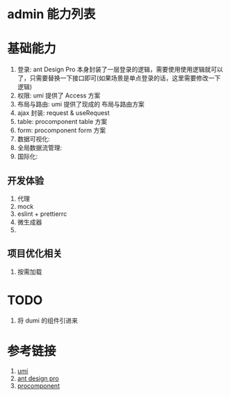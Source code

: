 # admin 能力列表

# 基础能力

1. 登录: ant Design Pro 本身封装了一层登录的逻辑，需要使用使用逻辑就可以了，只需要替换一下接口即可(如果场景是单点登录的话，这里需要修改一下逻辑)
2. 权限: umi 提供了 Access 方案
3. 布局与路由: umi 提供了现成的 布局与路由方案
4. ajax 封装: request & useRequest
5. table: procomponent table 方案
6. form: procomponent form 方案
7. 数据可视化:
8. 全局数据流管理:
9. 国际化:

## 开发体验

1. 代理
2. mock
3. eslint + prettierrc
4. 微生成器
5.

## 项目优化相关

1. 按需加载

# TODO

1. 将 dumi 的组件引进来

# 参考链接

1. [umi](https://umijs.org/)
2. [ant design pro](https://pro.ant.design/zh-CN/)
3. [procomponent](https://procomponents.ant.design/)
